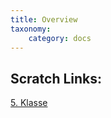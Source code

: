 ```yaml
---
title: Overview
taxonomy:
    category: docs
---
```


## Scratch Links:

[5. Klasse](https://scratch.mit.edu/studios/5886570/)